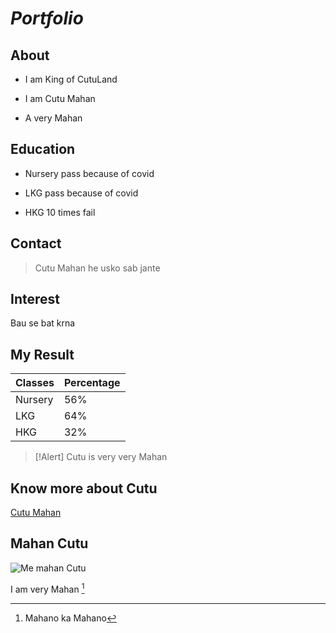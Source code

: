 # ***Portfolio***
## **About**
- I am King of CutuLand
* I am Cutu Mahan
+ A very Mahan

## **Education**
- Nursery pass because of covid
* LKG pass because of covid
+ HKG 10 times fail

## **Contact**
> Cutu Mahan he usko sab jante

## **Interest**
Bau se bat krna

## **My Result**
|Classes|Percentage|
|-------|----------|
|Nursery|    56%   |
|  LKG  |    64%   |
|  HKG  |    32%   |

>[!Alert]
>Cutu is very very Mahan

## **Know more about Cutu**
[Cutu Mahan](https://www.youtube.com/)

## **Mahan Cutu**
![Me mahan Cutu](rio.jpg)

I am very Mahan [^1]
[^1]: Mahano ka Mahano
